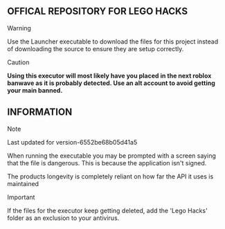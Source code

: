 ## OFFICAL REPOSITORY FOR LEGO HACKS

> [!WARNING]  
> Use the Launcher executable to download the files for this project instead of downloading the source to ensure they are setup correctly.

> [!CAUTION]
> **Using this executor will most likely have you placed in the next roblox banwave as it is probably detected. Use an alt account to avoid getting your main banned.**

## INFORMATION

> [!NOTE]  
> Last updated for version-6552be68b05d41a5
> 
>When running the executable you may be prompted with a screen saying that the file is dangerous. This is because the application isn't signed.
> 
>The products longevity is completely reliant on how far the API it uses is maintained

> [!IMPORTANT]
> If the files for the executor keep getting deleted, add the 'Lego Hacks' folder as an exclusion to your antivirus.
